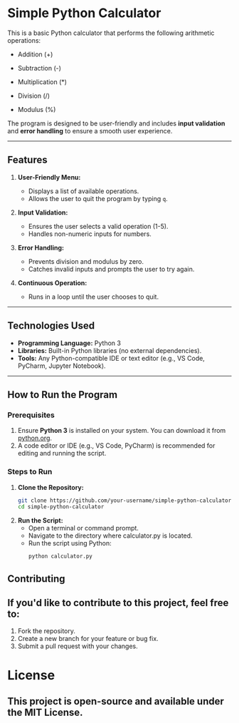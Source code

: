 # Simple Python Calculator
This is a basic Python calculator that performs the following arithmetic operations:

- Addition (+)

- Subtraction (-)

- Multiplication (*)

- Division (/)

- Modulus (%)

The program is designed to be user-friendly and includes **input validation** and **error handling** to ensure a smooth user experience.

---

## Features

1. **User-Friendly Menu:**
   - Displays a list of available operations.
   - Allows the user to quit the program by typing `q`.

2. **Input Validation:**
   - Ensures the user selects a valid operation (1-5).
   - Handles non-numeric inputs for numbers.

3. **Error Handling:**
   - Prevents division and modulus by zero.
   - Catches invalid inputs and prompts the user to try again.

4. **Continuous Operation:**
   - Runs in a loop until the user chooses to quit.

---

## Technologies Used

- **Programming Language:** Python 3
- **Libraries:** Built-in Python libraries (no external dependencies).
- **Tools:** Any Python-compatible IDE or text editor (e.g., VS Code, PyCharm, Jupyter Notebook).

---

## How to Run the Program

### Prerequisites

1. Ensure **Python 3** is installed on your system. You can download it from [python.org](https://www.python.org/).
2. A code editor or IDE (e.g., VS Code, PyCharm) is recommended for editing and running the script.

### Steps to Run

1. **Clone the Repository:**
   ```bash
   git clone https://github.com/your-username/simple-python-calculator.git
   cd simple-python-calculator

2. **Run the Script:**
   - Open a terminal or command prompt.
   - Navigate to the directory where calculator.py is located.
   - Run the script using Python:
     ```bash
     python calculator.py

## Contributing
## If you'd like to contribute to this project, feel free to:
  1. Fork the repository.
  2. Create a new branch for your feature or bug fix.
  3. Submit a pull request with your changes.

# License
## This project is open-source and available under the MIT License.

